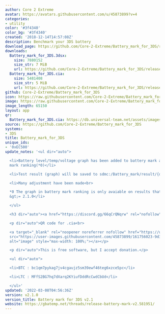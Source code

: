 ```yaml
---
author: Core 2 Extreme
avatar: https://avatars.githubusercontent.com/u/45873899?v=4
categories:
- utility
color: '#3f4340'
color_bg: '#3f4340'
created: '2018-12-14T14:57:08Z'
description: Benchmark your 3DS battery
download_page: https://github.com/Core-2-Extreme/Battery_mark_for_3DS/releases
downloads:
  Battery_mark_for_3DS.3dsx:
    size: 7880152
    size_str: 7 MiB
    url: https://github.com/Core-2-Extreme/Battery_mark_for_3DS/releases/download/v2.1.0/Battery_mark_for_3DS.3dsx
  Battery_mark_for_3DS.cia:
    size: 5481408
    size_str: 5 MiB
    url: https://github.com/Core-2-Extreme/Battery_mark_for_3DS/releases/download/v2.1.0/Battery_mark_for_3DS.cia
github: Core-2-Extreme/Battery_mark_for_3DS
icon: https://raw.githubusercontent.com/Core-2-Extreme/Battery_mark_for_3DS/master/resource/icon.png
image: https://raw.githubusercontent.com/Core-2-Extreme/Battery_mark_for_3DS/master/resource/banner.png
image_length: 65150
layout: app
qr:
  Battery_mark_for_3DS.cia: https://db.universal-team.net/assets/images/qr/battery_mark_for_3ds-cia.png
source: https://github.com/Core-2-Extreme/Battery_mark_for_3DS
systems:
- 3DS
title: Battery_mark_for_3DS
unique_ids:
- '0xEC500'
update_notes: '<ul dir="auto">

  <li>Battery level/temp/voltage graph has been added to battery mark and battery
  mark ranking(*0)</li>

  <li>Test result (graph) will be saved to sdmc:/Battery_mark/result/{date}.jpg</li>

  <li>Many adjustment have been made<br>

  *0 The graph in battery mark ranking is only avaiable on results that are app ver
  &gt;= 2.1.0</li>

  </ul>

  <h3 dir="auto"><a href="https://discord.gg/66qCrQNqrw" rel="nofollow">Discord channel</a></h3>

  <p dir="auto">QR code for .cia<br>

  <a target="_blank" rel="noopener noreferrer nofollow" href="https://user-images.githubusercontent.com/45873899/161756023-9d3528b1-c458-4b2c-8dd4-8265beb871b0.png"><img
  src="https://user-images.githubusercontent.com/45873899/161756023-9d3528b1-c458-4b2c-8dd4-8265beb871b0.png"
  alt="image" style="max-width: 100%;"></a></p>

  <p dir="auto">This is free software, but I accept donation.</p>

  <ul dir="auto">

  <li>BTC : bc1qm7pykag7jv4cgaujz5sm39ewf46teg6xzce5pc</li>

  <li>LTC : MFfS2BG7hq7dXarq2KYiufDddRcCwdCbUd</li>

  </ul>'
updated: '2022-03-08T04:56:36Z'
version: v2.1.0
version_title: Battery mark for 3DS v2.1
website: https://gbatemp.net/threads/release-battery-mark-v2.581951/
---
```

